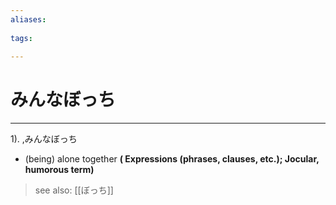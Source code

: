 ```yaml
---
aliases:
    
tags:
    
---
```


# みんなぼっち
---
1).
,みんなぼっち

- (being) alone together
**( Expressions (phrases, clauses, etc.); Jocular, humorous term)**
> see also:  [[ぼっち]]
            